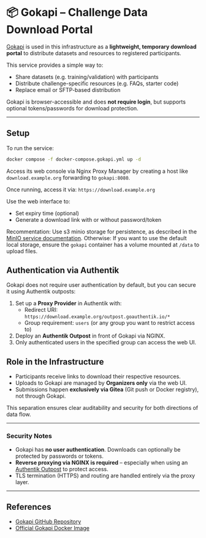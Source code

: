 
# 📦 Gokapi – Challenge Data Download Portal

[Gokapi](https://github.com/Forceu/Gokapi) is used in this infrastructure as a **lightweight, temporary download portal** to distribute datasets and resources to registered participants.

This service provides a simple way to:

- Share datasets (e.g. training/validation) with participants
- Distribute challenge-specific resources (e.g. FAQs, starter code)
- Replace email or SFTP-based distribution

Gokapi is browser-accessible and does **not require login**, but supports optional tokens/passwords for download protection.

---

## Setup

To run the service:

```bash
docker compose -f docker-compose.gokapi.yml up -d
```
Access its web console via Nginx Proxy Manager by creating a host like `download.example.org` forwarding to `gokapi:8080`.

Once running, access it via: `https://download.example.org`

Use the web interface to:
- Set expiry time (optional)
- Generate a download link with or without password/token

Recommentation: Use s3 minio storage for persistence, as described in the [MinIO service documentation](../minio/README.md).
Otherwise: If you want to use the default local storage, ensure the `gokapi` container has a volume mounted at `/data` to upload files.

## Authentication via Authentik
Gokapi does not require user authentication by default, but you can secure it using Authentik outposts:
1. Set up a **Proxy Provider** in Authentik with:
   - Redirect URI: `https://download.example.org/outpost.goauthentik.io/*`
   - Group requirement: `users` (or any group you want to restrict access to)
2. Deploy an **Authentik Outpost** in front of Gokapi via NGINX.
3. Only authenticated users in the specified group can access the web UI.


## Role in the Infrastructure

- Participants receive links to download their respective resources.
- Uploads to Gokapi are managed by **Organizers only** via the web UI.
- Submissions happen **exclusively via Gitea** (Git push or Docker registry), not through Gokapi.

This separation ensures clear auditability and security for both directions of data flow.

---

### Security Notes

- Gokapi has **no user authentication**. Downloads can optionally be protected by passwords or tokens.
- **Reverse proxying via NGINX is required** – especially when using an [Authentik Outpost](https://goauthentik.io/docs/providers/proxy/) to protect access.
- TLS termination (HTTPS) and routing are handled entirely via the proxy layer.

---

## References

- [Gokapi GitHub Repository](https://github.com/Forceu/Gokapi)
- [Official Gokapi Docker Image](https://hub.docker.com/r/forceu/gokapi)
